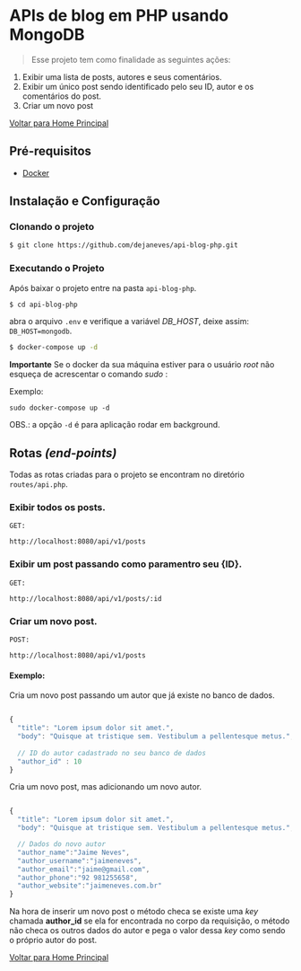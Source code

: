 # APIs de blog em PHP usando MongoDB

> Esse projeto tem como finalidade as seguintes ações:

1. Exibir uma lista de posts, autores e seus comentários.
2. Exibir um único post sendo identificado pelo seu ID, autor e os comentários do post.
3. Criar um novo post

[Voltar para Home Principal](readme.md)

## Pré-requisitos
* [Docker](https://docs.docker.com/)

## Instalação e Configuração

### Clonando o projeto

```bash
$ git clone https://github.com/dejaneves/api-blog-php.git
```

### Executando o Projeto

Após baixar o projeto entre na pasta `api-blog-php`.

```bash
$ cd api-blog-php
```
abra o arquivo `.env` e verifique a variável *DB_HOST*, deixe assim: `DB_HOST=mongodb`. 


```bash
$ docker-compose up -d
```

**Importante**
Se o docker da sua máquina estiver para o usuário *root* não esqueça de acrescentar o comando *sudo* : 

Exemplo:

`sudo docker-compose up -d`

OBS.: a opção `-d` é para aplicação rodar em background.

## Rotas *(end-points)*

Todas as rotas criadas para o projeto se encontram no diretório `routes/api.php`.

### Exibir todos os posts.

```http
GET:

http://localhost:8080/api/v1/posts
```

### Exibir um post passando como paramentro seu {ID}.
```http
GET:

http://localhost:8080/api/v1/posts/:id
```

### Criar um novo post.

```http
POST:

http://localhost:8080/api/v1/posts
```

#### Exemplo:

Cria um novo post passando um autor que já existe no banco de dados.

```javascript

{
  "title": "Lorem ipsum dolor sit amet.",
  "body": "Quisque at tristique sem. Vestibulum a pellentesque metus.",
  
  // ID do autor cadastrado no seu banco de dados
  "author_id" : 10
}
```

Cria um novo post, mas adicionando um novo autor.

```javascript

{
  "title": "Lorem ipsum dolor sit amet.",
  "body": "Quisque at tristique sem. Vestibulum a pellentesque metus.",

  // Dados do novo autor
  "author_name":"Jaime Neves",
  "author_username":"jaimeneves",
  "author_email":"jaime@gmail.com",
  "author_phone":"92 981255658",
  "author_website":"jaimeneves.com.br"
}
```

Na hora de inserir um novo post o método checa se existe uma *key* chamada **author_id** se ela for encontrada no corpo da requisição, o método não checa os outros dados do autor e pega o valor dessa *key* como sendo o próprio autor do post.

[Voltar para Home Principal](readme.md)